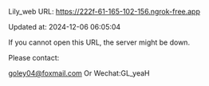 Lily_web URL: https://222f-61-165-102-156.ngrok-free.app

Updated at: 2024-12-06 06:05:04

If you cannot open this URL, the server might be down.

Please contact: 

goley04@foxmail.com Or Wechat:GL_yeaH
